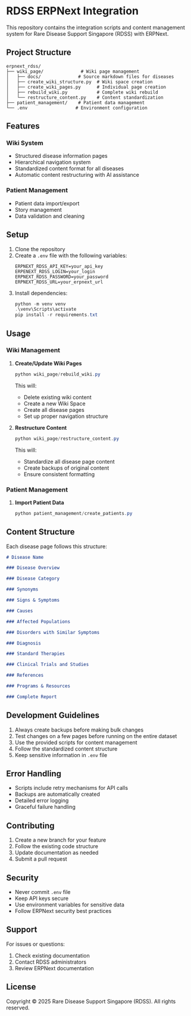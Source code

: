 # RDSS ERPNext Integration

This repository contains the integration scripts and content management system for Rare Disease Support Singapore (RDSS) with ERPNext.

## Project Structure

```
erpnext_rdss/
├── wiki_page/              # Wiki page management
│   ├── docs/              # Source markdown files for diseases
│   ├── create_wiki_structure.py  # Wiki space creation
│   ├── create_wiki_pages.py      # Individual page creation
│   ├── rebuild_wiki.py           # Complete wiki rebuild
│   └── restructure_content.py    # Content standardization
├── patient_management/    # Patient data management
└── .env                  # Environment configuration
```

## Features

### Wiki System
- Structured disease information pages
- Hierarchical navigation system
- Standardized content format for all diseases
- Automatic content restructuring with AI assistance

### Patient Management
- Patient data import/export
- Story management
- Data validation and cleaning

## Setup

1. Clone the repository
2. Create a `.env` file with the following variables:
   ```
   ERPNEXT_RDSS_API_KEY=your_api_key
   ERPENEXT_RDSS_LOGIN=your_login
   ERPNEXT_RDSS_PASSWORD=your_password
   ERPNEXT_RDSS_URL=your_erpnext_url
   ```
3. Install dependencies:
   ```powershell
   python -m venv venv
   .\venv\Scripts\activate
   pip install -r requirements.txt
   ```

## Usage

### Wiki Management

1. **Create/Update Wiki Pages**
   ```powershell
   python wiki_page/rebuild_wiki.py
   ```
   This will:
   - Delete existing wiki content
   - Create a new Wiki Space
   - Create all disease pages
   - Set up proper navigation structure

2. **Restructure Content**
   ```powershell
   python wiki_page/restructure_content.py
   ```
   This will:
   - Standardize all disease page content
   - Create backups of original content
   - Ensure consistent formatting

### Patient Management

1. **Import Patient Data**
   ```powershell
   python patient_management/create_patients.py
   ```

## Content Structure

Each disease page follows this structure:
```markdown
# Disease Name

### Disease Overview

### Disease Category

### Synonyms

### Signs & Symptoms

### Causes

### Affected Populations

### Disorders with Similar Symptoms

### Diagnosis

### Standard Therapies

### Clinical Trials and Studies

### References

### Programs & Resources

### Complete Report
```

## Development Guidelines

1. Always create backups before making bulk changes
2. Test changes on a few pages before running on the entire dataset
3. Use the provided scripts for content management
4. Follow the standardized content structure
5. Keep sensitive information in `.env` file

## Error Handling

- Scripts include retry mechanisms for API calls
- Backups are automatically created
- Detailed error logging
- Graceful failure handling

## Contributing

1. Create a new branch for your feature
2. Follow the existing code structure
3. Update documentation as needed
4. Submit a pull request

## Security

- Never commit `.env` file
- Keep API keys secure
- Use environment variables for sensitive data
- Follow ERPNext security best practices

## Support

For issues or questions:
1. Check existing documentation
2. Contact RDSS administrators
3. Review ERPNext documentation

## License

Copyright © 2025 Rare Disease Support Singapore (RDSS). All rights reserved.
